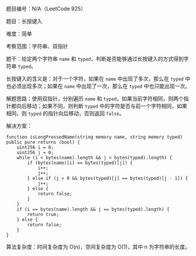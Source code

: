 题目编号：N/A（LeetCode 925）

题目：长按键入

难度：简单

考察范围：字符串、双指针

题干：给定两个字符串 `name` 和 `typed`，判断是否能够通过长按键入的方式得到字符串 `typed`。

长按键入的含义是：对于一个字符，如果在 `name` 中出现了多次，那么在 `typed` 中也必须出现多次；如果在 `name` 中出现了一次，那么在 `typed` 中也只能出现一次。

解题思路：使用双指针，分别遍历 `name` 和 `typed`，如果当前字符相同，则两个指针都向后移动；如果不同，则判断 `typed` 中的字符是否与前一个字符相同，如果相同，则 `typed` 的指针向后移动，否则返回 `false`。

解决方案：

```solidity
function isLongPressedName(string memory name, string memory typed) public pure returns (bool) {
    uint256 i = 0;
    uint256 j = 0;
    while (i < bytes(name).length && j < bytes(typed).length) {
        if (bytes(name)[i] == bytes(typed)[j]) {
            i++;
            j++;
        } else if (j > 0 && bytes(typed)[j] == bytes(typed)[j - 1]) {
            j++;
        } else {
            return false;
        }
    }
    if (i == bytes(name).length && j == bytes(typed).length) {
        return true;
    } else {
        return false;
    }
}
```

算法复杂度：时间复杂度为 O(n)，空间复杂度为 O(1)，其中 n 为字符串的长度。